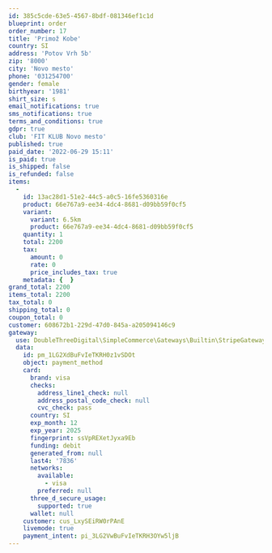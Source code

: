 ```yaml
---
id: 385c5cde-63e5-4567-8bdf-081346ef1c1d
blueprint: order
order_number: 17
title: 'Primož Kobe'
country: SI
address: 'Potov Vrh 5b'
zip: '8000'
city: 'Novo mesto'
phone: '031254700'
gender: female
birthyear: '1981'
shirt_size: s
email_notifications: true
sms_notifications: true
terms_and_conditions: true
gdpr: true
club: 'FIT KLUB Novo mesto'
published: true
paid_date: '2022-06-29 15:11'
is_paid: true
is_shipped: false
is_refunded: false
items:
  -
    id: 13ac28d1-51e2-44c5-a0c5-16fe5360316e
    product: 66e767a9-ee34-4dc4-8681-d09bb59f0cf5
    variant:
      variant: 6.5km
      product: 66e767a9-ee34-4dc4-8681-d09bb59f0cf5
    quantity: 1
    total: 2200
    tax:
      amount: 0
      rate: 0
      price_includes_tax: true
    metadata: {  }
grand_total: 2200
items_total: 2200
tax_total: 0
shipping_total: 0
coupon_total: 0
customer: 608672b1-229d-47d0-845a-a205094146c9
gateway:
  use: DoubleThreeDigital\SimpleCommerce\Gateways\Builtin\StripeGateway
  data:
    id: pm_1LG2XdBuFvIeTKRH0z1vSDOt
    object: payment_method
    card:
      brand: visa
      checks:
        address_line1_check: null
        address_postal_code_check: null
        cvc_check: pass
      country: SI
      exp_month: 12
      exp_year: 2025
      fingerprint: ssVpREXetJyxa9Eb
      funding: debit
      generated_from: null
      last4: '7836'
      networks:
        available:
          - visa
        preferred: null
      three_d_secure_usage:
        supported: true
      wallet: null
    customer: cus_LxySEiRW0rPAnE
    livemode: true
    payment_intent: pi_3LG2VwBuFvIeTKRH3OYw5ljB
---
```

